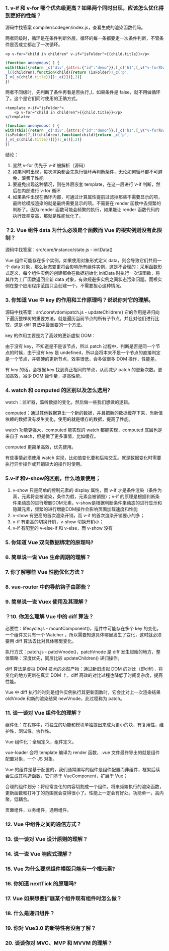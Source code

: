 ### 1. v-if 和 v-for 哪个优先级更高？如果两个同时出现，应该怎么优化得到更好的性能？

源码中找答案 compiler/codegen/index.js，查看生成的渲染函数代码。

两者同级时，循环是在条件判断外层，循环的每一条都要走一次条件判断，不管条件是否成立都走了一次循环。

```vue
<p v-for="child in children" v-if="isFolder">{{child.title}}</p>
```

```js
(function anonymous( ) { 
with(this){return _c('div',{attrs:{"id":"demo"}},[_c('h1',[_v("v-for和v-if谁的优先 级高？应该如何正确使用避免性能问题？")]),_v(" "), 
_l((children),function(child){return (isFolder)?_c('p', 
[_v(_s(child.title))]):_e()})],2)} 
})
```

两者不同级时，先判断了条件再看是否执行_l，如果条件是 false，就不用做循环了。这个是它们同时使用的正确方式。

```vue
<template v-if="isFolder"> 
	<p v-for="child in children">{{child.title}}</p> 
</template>
```

```js
(function anonymous( ) { 
with(this){return _c('div',{attrs:{"id":"demo"}},[_c('h1',[_v("v-for和v-if谁的优先 级高？应该如何正确使用避免性能问题？")]),_v(" "), 
(isFolder)?_l((children),function(child){return _c('p', 
[_v(_s(child.title))])}):_e()],2)} 
})
```

结论：

1. 显然 v-for 优先于 v-if 被解析（源码）
2. 如果同时出现，每次渲染都会先执行循环再判断条件，无论如何循环都不可避免，浪费了性能
3. 要避免出现这种情况，则在外层嵌套 template，在这一层进行 v-if 判断，然后在内部进行 v-for 循环
4. 如果条件出现在循环内部，可通过计算属性提前过滤掉那些不需要显示的项，最终给模版渲染的就是最终需要显示的项。不需要在 render 函数中去频繁的判断了。因为 render 函数可能会频繁的执行，如果能让 render 函数代码的执行效率变高，那就是性能优化了。



### ？2. Vue 组件 data 为什么必须是个函数而 Vue 的根实例则没有此限制？

源码中找答案：src/core/instance/state.js - initData()

Vue 组件可能存在多个实例，如果使用对象形式定义 data，则会导致它们共用一个 data 对象，那么状态变更将会影响所有组件实例，这是不合理的；采用函数形式定义，每个组件实例的创建都会在数据初始化 initData 时执行一次该函数，将其作为工厂函数返回全新 data 对象，有效规避多实例之间状态污染问题。而根实例在整个应用程序范围只会创建一个，不需要担心这种情况。



### **3.** 你知道 Vue 中 key 的作用和工作原理吗？说说你对它的理解。

源码中找答案：src\core\vdom\patch.js - updateChildren() 它的作用是递归向下遍历整棵树的重要方法，就是遍历当前节点的所有子节点，并且对他们进行比较，这是 diff 算法中最重要的一个方法。

key 的作用主要是为了高效的更新虚拟 DOM：

由于没有 key，不知道是不是该节点，所以 patch 过程中，判断是否是同一个节点的时候，由于没有 key 是 undefined，所以会将本来不是一个节点的直接判定是一个节点，并强硬的更新节点，效率很低，会多做很多 DOM 操作，性能差。

有 key 的话，会根据 key 找到真正相同的节点，从而减少 patch 的更新次数。更加高效，减少 DOM 操作量，提高性能。



### 4. watch 和 computed 的区别以及怎么选用?

watch：监听器，监听数据的变化，然后做一些我们想做的逻辑。

computed：通过其他数据算出一个新的数据，并且把新的数据缓存下来，当新值依赖的数据没有发生变化，使用的就是缓存的数据，提高了性能。

watch 功能更强大，computed 能实现的 watch 都能实现，computed 底层也是来自于 watch，但是做了更多事情，比如缓存。

computed 更简单高效，优先使用。

有些事情必须使用 watch 实现，比如值变化要和后端交互。就是数据变化时需要执行异步操作或开销较大的操作时使用。



### 5.v-if 和v-show的区别，什么场景使用；

1. v-show 只是简单的控制元素的 display 属性，而 v-if 才是条件渲染（条件为真，元素将会被渲染，条件为假，元素会被销毁）；v-if 的原理是根据判断条件来动态的进行增删DOM元素，v-show是根据判断条件来动态的进行显示和隐藏元素，频繁的进行增删DOM操作会影响页面加载速度和性能
2. v-show 有更高的首次渲染开销，而 v-if 的首次渲染开销要小的多；
3. v-if 有更高的切换开销，v-show 切换开销小；
4. v-if 有配套的 v-else-if 和 v-else，而 v-show 没有



### 5. 你知道 Vue 双向数据绑定的原理吗?

### 6. 简单说一说 Vue 生命周期的理解？

### 7. 你了解哪些 Vue 性能优化方法？

### 8. vue-router 中的导航钩子由那些？

### 9. 简单说一说 Vuex 使用及其理解？



### ？10. 你怎么理解 Vue 中的 diff 算法？

必要性：lifecycle.js - mountComponent()，组件中可能存在多个 key 的变化，一个组件又只有一个 Watcher ，所以需要知道具体哪里发生了变化，这时就必须要用 diff 算法去比对具体哪里变化。

执行方式：patch.js - patchVnode()，patchVnode 是 diff 发生起始的地方，整体策略：深度优先，同层比较 updateChildren() 递归操作。

diff 算法是虚拟 DOM 技术的必然产物：通过新旧虚拟 DOM 的对比（即diff），将变化的地方更新在真实 DOM 上。diff 高效的对比过程也降低了时间复杂度，提高性能。

Vue 中 diff 执行的时刻是组件实例执行其更新函数时，它会比对上一次渲染结果 oldVnode 和新的渲染结果 newVnode，此过程称为 patch。



### 11. 谈一谈对 Vue 组件化的理解？

组件化：在程序中，将独立的功能和模块单独提出来成为更小的块，有复用性，维护性，测试性，协作性。

Vue 组件化：全局定义，组件定义。

vue-loader 会将 template 编译为 render 函数，.vue 文件最终导出的就是组件配置对象，一个 JS 对象。

 Vue 的组件是基于配置的，我们通常编写的组件是组件配置而非组件，框架后续会生成其构造函数，它们基于 VueComponent，扩展于 Vue；

合理的组件划分：将经常变化的内容切割成一个组件。将来频繁执行的渲染函数，更新函数和打补丁的范围就会变得很小了。性能上一定会有好处。功能单一，高内聚，低耦合。

页面组件，业务组件，通用组件。



### 12. Vue 中组件之间的通信方式？

### 13. 谈一谈对 Vue 设计原则的理解？

### 14. 说一说 Vue 响应式理解？

### 15. Vue 为什么要求组件模版只能有一个根元素?

### 16. 你知道 nextTick 的原理吗?

### 17. Vue 如果想要扩展某个组件现有组件时怎么做？

### 18. 什么是递归组件？

### 19. 你对 Vue3.0 的新特性有没有了解？

### 20. 谈谈你对 MVC、MVP 和 MVVM 的理解？
